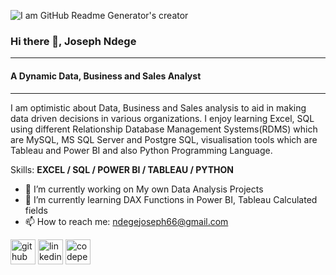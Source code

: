 ![I am GitHub Readme Generator's creator](https://arturssmirnovs.github.io/github-profile-readme-generator/images/banner.png)


### Hi there 👋, Joseph Ndege

---
#### A Dynamic Data, Business and Sales Analyst

---

I am optimistic about Data, Business and Sales analysis to aid in making data driven decisions in various organizations. I enjoy learning Excel, SQL using different Relationship Database Management Systems(RDMS) which are MySQL, MS SQL Server and Postgre SQL, visualisation tools which are Tableau and Power BI and also Python Programming Language.

Skills: **EXCEL / SQL / POWER BI / TABLEAU / PYTHON**

- 🔭 I’m currently working on My own Data Analysis Projects 
- 🌱 I’m currently learning DAX Functions in Power BI, Tableau Calculated fields 
- 📫 How to reach me: ndegejoseph66@gmail.com 


[<img src='https://cdn.jsdelivr.net/npm/simple-icons@3.0.1/icons/github.svg' alt='github' height='40'>](https://github.com/https://github.com/Joendege)  [<img src='https://cdn.jsdelivr.net/npm/simple-icons@3.0.1/icons/linkedin.svg' alt='linkedin' height='40'>](https://www.linkedin.com/in/www.linkedin.com/in/joseph-ndege-8a501a120/)  [<img src='https://cdn.jsdelivr.net/npm/simple-icons@3.0.1/icons/codepen.svg' alt='codepen' height='40'>](https://codepen.io/https://codepen.io/joseph_ndege)  

